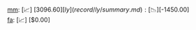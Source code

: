 [mm](record/mm/summary.md): [📈] [$3096.60]  
[ly](record/ly/summary.md): [📉] [$-1450.00]  
[fa](record/fa/summary.md): [📈] [$0.00]  
